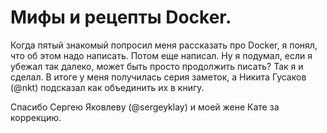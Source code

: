 # Мифы и рецепты Docker.

Когда пятый знакомый попросил меня рассказать про ‎Docker‬, я понял, что об этом надо написать. Потом еще написал. Ну я подумал, если я убежал так далеко, может быть просто продолжить писать? Так я и сделал.
В итоге у меня получилась серия заметок, а Никита Гусаков (@nkt) подсказал как объединить их в книгу.

Cпасибо Сергею Яковлеву (@sergeyklay) и моей жене Кате за коррекцию.